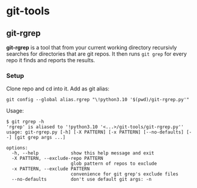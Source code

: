 # git-tools

## git-rgrep

**git-rgrep** is a tool that from your current working directory
recursivly searches for directories that are git repos. It then
runs `git grep` for every repo it finds and reports the results.

### Setup

Clone repo and cd into it.
Add as git alias:


```shell
git config --global alias.rgrep "\!python3.10 '$(pwd)/git-rgrep.py'"
```

Usage:

```
$ git rgrep -h
'rgrep' is aliased to '!python3.10 '<...>/git-tools/git-rgrep.py''
usage: git-rgrep.py [-h] [-X PATTERN] [-x PATTERN] [--no-defaults] [--] [git grep args ...]

options:
  -h, --help            show this help message and exit
  -X PATTERN, --exclude-repo PATTERN
                        glob pattern of repos to exclude
  -x PATTERN, --exclude PATTERN
                        convenience for git grep's exclude files
  --no-defaults         don't use default git args: -n
```
